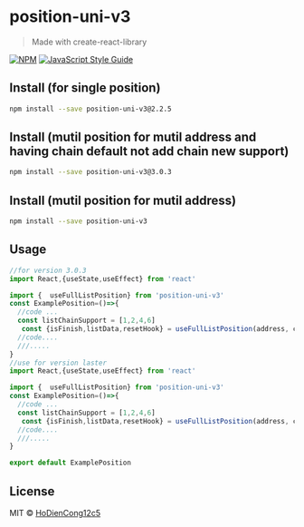 # position-uni-v3

> Made with create-react-library

[![NPM](https://img.shields.io/npm/v/position-uni-v3.svg)](https://www.npmjs.com/package/position-uni-v3) [![JavaScript Style Guide](https://img.shields.io/badge/code_style-standard-brightgreen.svg)](https://standardjs.com)

## Install (for single position)

```bash
npm install --save position-uni-v3@2.2.5
```
## Install (mutil position for mutil address and having chain default not add chain new support)

```bash
npm install --save position-uni-v3@3.0.3
```
## Install (mutil position for mutil address)

```bash
npm install --save position-uni-v3
```

## Usage

```jsx 
//for version 3.0.3
import React,{useState,useEffect} from 'react'

import {  useFullListPosition} from 'position-uni-v3'
const ExamplePosition=()=>{
  //code ...
  const listChainSupport = [1,2,4,6]
   const {isFinish,listData,resetHook} = useFullListPosition(address, chainId, listTokenPool,)
  //code....
  ///.....
}
//use for version laster
import React,{useState,useEffect} from 'react'

import {  useFullListPosition} from 'position-uni-v3'
const ExamplePosition=()=>{
  //code ...
  const listChainSupport = [1,2,4,6]
   const {isFinish,listData,resetHook} = useFullListPosition(address, chainId, web3, listTokenPool, listChainSupport)
  //code....
  ///.....
}

export default ExamplePosition

```

## License

MIT © [HoDienCong12c5](https://github.com/HoDienCong12c5)
